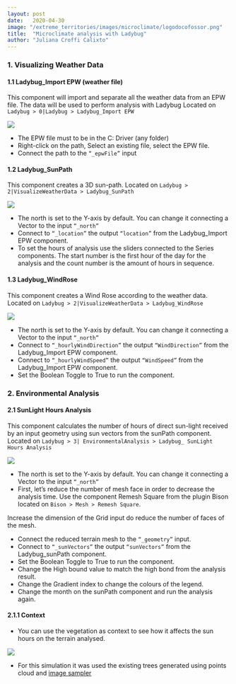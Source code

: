 ```yaml
---
layout: post
date:   2020-04-30
image: "/extreme_territories/images/microclimate/logodocofossor.png"
title:  "Microclimate analysis with Ladybug"
author: "Juliana Croffi Calixto"
---
```


### 1. Visualizing Weather Data

#### 1.1 Ladybug_Import EPW (weather file)

This component will import and separate all the weather data from an EPW file. 
The data will be used to perform analysis with Ladybug Located on `Ladybug > 0|Ladybug > Ladybug_Import EPW`


![](/extreme_territories/images/microclimate/LB_01.jpg?raw=true)


* The EPW file must to be in the C: Driver (any folder)
* Right-click on the path, Select an existing file, select the EPW file.
* Connect the path to the `“_epwFile”` input

#### 1.2 Ladybug_SunPath

This component creates a 3D sun-path.
Located on `Ladybug > 2|VisualizeWeatherData > Ladybug_SunPath`

![](/extreme_territories/images/microclimate/LB_GIF_01.gif?raw=true)
 
* The north is set to the Y-axis by default. You can change it connecting a Vector to the input `“_north”`
* Connect to `“_location”` the output `“location”` from the Ladybug_Import EPW component.
* To set the hours of analysis use the sliders connected to the Series components. The start number is the first hour of the day for the analysis and the count number is the amount of hours in sequence.

#### 1.3 Ladybug_WindRose

This component creates a Wind Rose according to the weather data.
Located on `Ladybug > 2|VisualizeWeatherData > Ladybug_WindRose`

![](/extreme_territories/images/microclimate/LB_GIF_02.gif?raw=true)
 
* The north is set to the Y-axis by default. You can change it connecting a Vector to the input `“_north”`
* Connect to `“_hourlyWindDirection”` the output `“WindDirection”` from the Ladybug_Import EPW component.
* Connect to `“_hourlyWindSpeed”` the output `“WindSpeed”` from the Ladybug_Import EPW component.
* Set the Boolean Toggle to True to run the component.


### 2. Environmental Analysis

#### 2.1 SunLight Hours Analysis

This component calculates the number of hours of direct sun-light received by an input geometry using sun vectors from the sunPath component.
Located on `Ladybug > 3| EnvironmentalAnalysis > Ladybug_ SunLight Hours Analysis`

![](/extreme_territories/images/microclimate/LB_GIF_03.gif?raw=true)

* The north is set to the Y-axis by default. You can change it connecting a Vector to the input `“_north”`
* First, let’s reduce the number of mesh face in order to decrease the analysis time. Use the component Remesh Square from the plugin Bison located on `Bison > Mesh > Remesh Square`. 

Increase the dimension of the Grid input do reduce the number of faces of the mesh.

* Connect the reduced terrain mesh to the `“_geometry”` input. 
* Connect to `“_sunVectors”` the output `“sunVectors”` from the Ladybug_sunPath component.
* Set the Boolean Toggle to True to run the component.
* Change the High bound value to match the high bond from the analysis result.
* Change the Gradient index to change the colours of the legend.
* Change the month on the sunPath component and run the analysis again.

#### 2.1.1 Context

* You can use the vegetation as context to see how it affects the sun hours on the terrain analysed.

![](/extreme_territories/images/microclimate/LB_GIF_04.gif?raw=true)

* For this simulation it was used the existing trees generated using points cloud and [image sampler](https://archtutorials-adelaide.github.io/extreme_territories/2020/04/19/ImageSampler-RandomPlanting.html)
